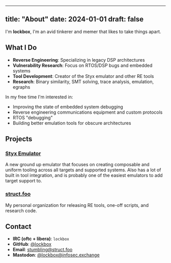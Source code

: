 
---
title: "About"
date: 2024-01-01
draft: false
---


I'm **lockbox**, I'm an avid tinkerer and memer that likes to take things apart.

## What I Do

- **Reverse Engineering**: Specializing in legacy DSP architectures
- **Vulnerability Research**: Focus on RTOS/DSP bugs and embedded systems
- **Tool Development**: Creator of the Styx emulator and other RE tools
- **Research**: Binary similarity, SMT solving, trace analysis, emulation, egraphs

In my free time I'm interested in:
- Improving the state of embedded system debugging
- Reverse engineering communications equipment and custom protocols
- RTOS "debugging"
- Building better emulation tools for obscure architectures

## Projects

### [Styx Emulator](https://github.com/styx-emulator)
A new ground up emulator that focuses on creating composable and uniform tooling across all targets
and supported systems. Also has a lot of built in tool integration, and is probably one of the
easiest emulators to add target support to.

### [struct.foo](https://github.com/struct-foo)
My personal organization for releasing RE tools, one-off scripts, and research code.

## Contact

- **IRC (oftc + libera)**: `lockbox`
- **GitHub**: [@lockbox](https://github.com/lockbox)
- **Email**: [stumbling@struct.foo](mailto:stumbling@struct.foo)
- **Mastodon**: [@lockbox@infosec.exchange](https://infosec.exchange/@lockbox)
